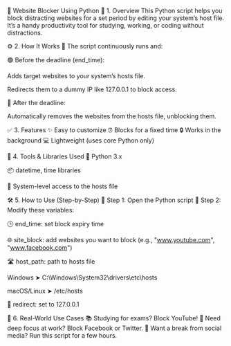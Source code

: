 🚫 Website Blocker Using Python
🧠 1. Overview
This Python script helps you block distracting websites for a set period by editing your system’s host file. It’s a handy productivity tool for studying, working, or coding without distractions.

⚙️ 2. How It Works
🔁 The script continuously runs and:

🟢 Before the deadline (end_time):

Adds target websites to your system’s hosts file.

Redirects them to a dummy IP like 127.0.0.1 to block access.

🔴 After the deadline:

Automatically removes the websites from the hosts file, unblocking them.

✅ 3. Features
✨ Easy to customize
⏰ Blocks for a fixed time
🔒 Works in the background
💻 Lightweight (uses core Python only)

🧰 4. Tools & Libraries Used
🐍 Python 3.x

📦 datetime, time libraries

📁 System-level access to the hosts file

🛠️ 5. How to Use (Step-by-Step)
🔢 Step 1: Open the Python script
🔢 Step 2: Modify these variables:

🕒 end_time: set block expiry time

🌐 site_block: add websites you want to block (e.g., "www.youtube.com", "www.facebook.com")

🛣️ host_path: path to hosts file

Windows ➤ C:\\Windows\\System32\\drivers\\etc\\hosts

macOS/Linux ➤ /etc/hosts

🔁 redirect: set to 127.0.0.1

🎯 6. Real-World Use Cases
📚 Studying for exams? Block YouTube!
💼 Need deep focus at work? Block Facebook or Twitter.
📴 Want a break from social media? Run this script for a few hours.



